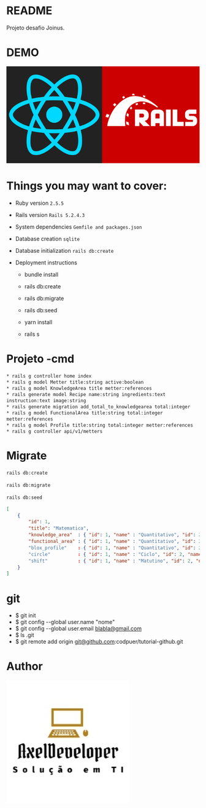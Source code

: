 # README

Projeto desafio Joinus.

# DEMO
![Screenshot](screem/react_rails.png)

# Things you may want to cover:

* Ruby version `2.5.5`

* Rails version `Rails 5.2.4.3`

* System dependencies  `Gemfile and packages.json`

* Database creation `sqlite`

* Database initialization `rails db:create`

* Deployment instructions
    * bundle install
    
    * rails db:create

    * rails db:migrate

    * rails db:seed

    * yarn install

    * rails s 


# Projeto -cmd

    * rails g controller home index
    * rails g model Metter title:string active:boolean
    * rails g model KnowledgeArea title metter:references
    * rails generate model Recipe name:string ingredients:text instruction:text image:string
    * rails generate migration add_total_to_knowledgearea total:integer
    * rails g model FunctionalArea title:string total:integer metter:references
    * rails g model Profile title:string total:integer metter:references
    * rails g controller api/v1/metters


# Migrate
    rails db:create

    rails db:migrate

    rails db:seed


```json
[
    {
        "id": 1,
        "title": "Matematica",
        "knowledge_area"  : { "id": 1, "name" : "Quantitativo", "id": 2, "name" : "Básico"  },
        "functional_area" : { "id": 1, "name" : "Quantitativo", "id": 2, "name" : "Básico"  }
        "blox_profile"    : { "id": 1, "name" : "Quantitativo", "id": 2, "name" : "Básico"  }
        "circle"          : { "id": 1, "name" : "Ciclo", "id": 2, "name" : "Básico"  }
        "shift"           : { "id": 1, "name" : "Matutino", "id": 2, "name" : "Noturno"  }
    }
]
```


# git
  - $ git init
  - $ git config --global user.name "nome"
  - $ git config --global user.email blabla@gmail.com
  - $ ls .git
  - $ git remote add origin git@github.com:codpuer/tutorial-github.git

# Author
![Screenshot](screem/ax.jpg)